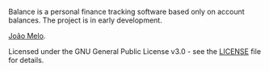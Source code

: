 Balance is a personal finance tracking software based only on account balances. The project is in early development.

[João Melo](https://www.linkedin.com/in/joaomelo81/?locale=en_US).

Licensed under the GNU General Public License v3.0 - see the [LICENSE](LICENSE) file for details.